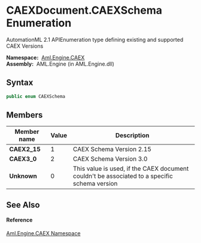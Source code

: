 CAEXDocument.CAEXSchema Enumeration
===================================
AutomationML 2.1 APIEnumeration type defining existing and supported CAEX Versions

  **Namespace:**  [Aml.Engine.CAEX][1]  
  **Assembly:**  AML.Engine (in AML.Engine.dll)

Syntax
------

```csharp
public enum CAEXSchema
```


Members
-------

Member name  | Value | Description                                                                                  
------------ | ----- | -------------------------------------------------------------------------------------------- 
**CAEX2_15** | 1     | CAEX Schema Version 2.15                                                                     
**CAEX3_0**  | 2     | CAEX Schema Version 3.0                                                                      
**Unknown**  | 0     | This value is used, if the CAEX document couldn't be associated to a specific schema version 


See Also
--------

#### Reference
[Aml.Engine.CAEX Namespace][1]  

[1]: ../README.md
[2]: https://www.automationml.org
[3]: ../../icons/logoShade.png